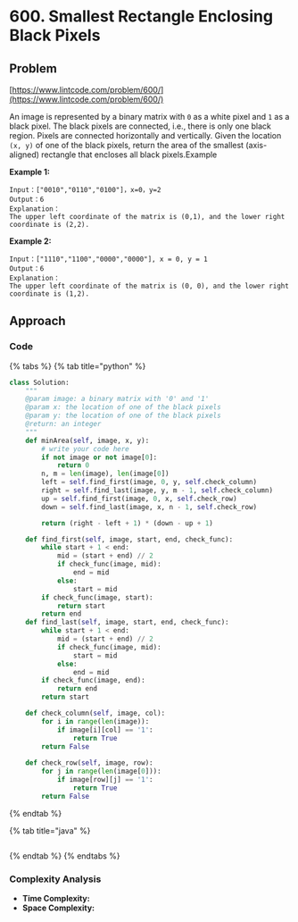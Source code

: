 # 600. Smallest Rectangle Enclosing Black Pixels

## Problem

[https://www.lintcode.com/problem/600/](https://www.lintcode.com/problem/600/)

An image is represented by a binary matrix with `0` as a white pixel and `1` as a black pixel. The black pixels are connected, i.e., there is only one black region. Pixels are connected horizontally and vertically. Given the location `(x, y)` of one of the black pixels, return the area of the smallest \(axis-aligned\) rectangle that encloses all black pixels.Example

**Example 1:**

```text
Input：["0010","0110","0100"]，x=0，y=2
Output：6
Explanation：
The upper left coordinate of the matrix is (0,1), and the lower right coordinate is (2,2).
```

**Example 2:**

```text
Input：["1110","1100","0000","0000"], x = 0, y = 1
Output：6
Explanation：
The upper left coordinate of the matrix is (0, 0), and the lower right coordinate is (1,2).
```

## Approach

### Code

{% tabs %}
{% tab title="python" %}
```python
class Solution:
    """
    @param image: a binary matrix with '0' and '1'
    @param x: the location of one of the black pixels
    @param y: the location of one of the black pixels
    @return: an integer
    """
    def minArea(self, image, x, y):
        # write your code here
        if not image or not image[0]:
            return 0
        n, m = len(image), len(image[0])
        left = self.find_first(image, 0, y, self.check_column)
        right = self.find_last(image, y, m - 1, self.check_column)
        up = self.find_first(image, 0, x, self.check_row)
        down = self.find_last(image, x, n - 1, self.check_row)

        return (right - left + 1) * (down - up + 1)

    def find_first(self, image, start, end, check_func):
        while start + 1 < end:
            mid = (start + end) // 2
            if check_func(image, mid):
                end = mid
            else:
                start = mid
        if check_func(image, start):
            return start
        return end
    def find_last(self, image, start, end, check_func):
        while start + 1 < end:
            mid = (start + end) // 2
            if check_func(image, mid):
                start = mid
            else:
                end = mid
        if check_func(image, end):
            return end
        return start

    def check_column(self, image, col):
        for i in range(len(image)):
            if image[i][col] == '1':
                return True
        return False
                
    def check_row(self, image, row):
        for j in range(len(image[0])):
            if image[row][j] == '1':
                return True
        return False
```
{% endtab %}

{% tab title="java" %}
```

```
{% endtab %}
{% endtabs %}

### Complexity Analysis

* **Time Complexity:**
* **Space Complexity:**

